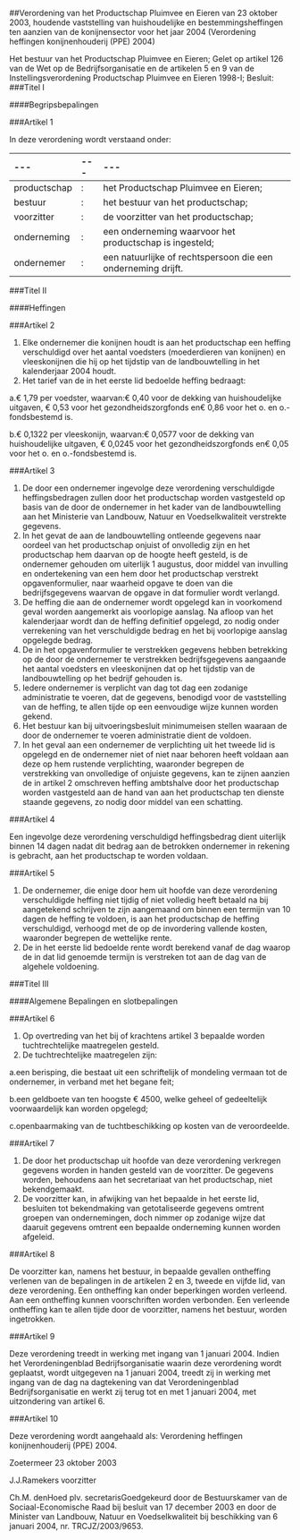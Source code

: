 <meta http-equiv='Content-Type' content='text/html; charset=utf-8' />

##Verordening van het Productschap Pluimvee en Eieren van 23 oktober 2003, houdende vaststelling van huishoudelijke en bestemmingsheffingen ten aanzien van de konijnensector voor het jaar 2004 (Verordening heffingen konijnenhouderij (PPE) 2004)

Het bestuur van het Productschap Pluimvee en Eieren;
Gelet op artikel 126 van de Wet op de Bedrijfsorganisatie en de artikelen 5 en 9 van de Instellingsverordening Productschap Pluimvee en Eieren 1998-I; 
Besluit:
###Titel I 

####Begripsbepalingen

###Artikel 1 

In deze verordening wordt verstaand onder:

| --- | --- | --- |
|:---|:---|:---|
|productschap |: |het Productschap Pluimvee en Eieren; |
|bestuur |: |het bestuur van het productschap; |
|voorzitter |: |de voorzitter van het productschap; |
|onderneming |: |een onderneming waarvoor het productschap is ingesteld; |
|ondernemer |: |een natuurlijke of rechtspersoon die een onderneming drijft. |

###Titel II 

####Heffingen

###Artikel 2 

1. Elke ondernemer die konijnen houdt is aan het productschap een heffing verschuldigd over het aantal voedsters (moederdieren van konijnen) en vleeskonijnen die hij op het tijdstip van de landbouwtelling in het kalenderjaar 2004 houdt.
2. Het tarief van de in het eerste lid bedoelde heffing bedraagt:

a.€ 1,79 per voedster, waarvan:€ 0,40 voor de dekking van huishoudelijke uitgaven, € 0,53 voor het gezondheidszorgfonds en€ 0,86 voor het o. en o.-fondsbestemd is.

b.€ 0,1322 per vleeskonijn, waarvan:€ 0,0577 voor de dekking van huishoudelijke uitgaven, € 0,0245 voor het gezondheidszorgfonds en€ 0,05 voor het o. en o.-fondsbestemd is.

###Artikel 3 

1. De door een ondernemer ingevolge deze verordening verschuldigde heffingsbedragen zullen door het productschap worden vastgesteld op basis van de door de ondernemer in het kader van de landbouwtelling aan het Ministerie van Landbouw, Natuur en Voedselkwaliteit verstrekte gegevens.
2. In het gevat de aan de landbouwtelling ontleende gegevens naar oordeel van het productschap onjuist of onvolledig zijn en het productschap hem daarvan op de hoogte heeft gesteld, is de ondernemer gehouden om uiterlijk 1 augustus, door middel van invulling en ondertekening van een hem door het productschap verstrekt opgavenformulier, naar waarheid opgave te doen van die bedrijfsgegevens waarvan de opgave in dat formulier wordt verlangd.
3. De heffing die aan de ondernemer wordt opgelegd kan in voorkomend geval worden aangemerkt ais voorlopige aanslag. Na afloop van het kalenderjaar wordt dan de heffing definitief opgelegd, zo nodig onder verrekening van het verschuldigde bedrag en het bij voorlopige aanslag opgelegde bedrag.
4. De in het opgavenformulier te verstrekken gegevens hebben betrekking op de door de ondernemer te verstrekken bedrijfsgegevens aangaande het aantal voedsters en vleeskonijnen dat op het tijdstip van de landbouwtelling op het bedrijf gehouden is.
5. Iedere ondernemer is verplicht van dag tot dag een zodanige administratie te voeren, dat de gegevens, benodigd voor de vaststelling van de heffing, te allen tijde op een eenvoudige wijze kunnen worden gekend.
6. Het bestuur kan bij uitvoeringsbesluit minimumeisen stellen waaraan de door de ondernemer te voeren administratie dient de voldoen.
7. In het geval aan een ondernemer de verplichting uit het tweede lid is opgelegd en de ondernemer niet of niet naar behoren heeft voldaan aan deze op hem rustende verplichting, waaronder begrepen de verstrekking van onvolledige of onjuiste gegevens, kan te zijnen aanzien de in artikel 2 omschreven heffing ambtshalve door het productschap worden vastgesteld aan de hand van aan het productschap ten dienste staande gegevens, zo nodig door middel van een schatting.

###Artikel 4 

Een ingevolge deze verordening verschuldigd heffingsbedrag dient uiterlijk binnen 14 dagen nadat dit bedrag aan de betrokken ondernemer in rekening is gebracht, aan het productschap te worden voldaan.

###Artikel 5 

1. De ondernemer, die enige door hem uit hoofde van deze verordening verschuldigde heffing niet tijdig of niet volledig heeft betaald na bij aangetekend schrijven te zijn aangemaand om binnen een termijn van 10 dagen de heffing te voldoen, is aan het productschap de heffing verschuldigd, verhoogd met de op de invordering vallende kosten, waaronder begrepen de wettelijke rente.
2. De in het eerste lid bedoelde rente wordt berekend vanaf de dag waarop de in dat lid genoemde termijn is verstreken tot aan de dag van de algehele voldoening.

###Titel III 

####Algemene Bepalingen en slotbepalingen

###Artikel 6 

1. Op overtreding van het bij of krachtens artikel 3 bepaalde worden tuchtrechtelijke maatregelen gesteld.
2. De tuchtrechtelijke maatregelen zijn:

a.een berisping, die bestaat uit een schriftelijk of mondeling vermaan tot de ondernemer, in verband met het begane feit;

b.een geldboete van ten hoogste € 4500, welke geheel of gedeeltelijk voorwaardelijk kan worden opgelegd;

c.openbaarmaking van de tuchtbeschikking op kosten van de veroordeelde.

###Artikel 7 

1. De door het productschap uit hoofde van deze verordening verkregen gegevens worden in handen gesteld van de voorzitter. De gegevens worden, behoudens aan het secretariaat van het productschap, niet bekendgemaakt.
2. De voorzitter kan, in afwijking van het bepaalde in het eerste lid, besluiten tot bekendmaking van getotaliseerde gegevens omtrent groepen van ondernemingen, doch nimmer op zodanige wijze dat daaruit gegevens omtrent een bepaalde onderneming kunnen worden afgeleid.

###Artikel 8 

De voorzitter kan, namens het bestuur, in bepaalde gevallen ontheffing verlenen van de bepalingen in de artikelen 2 en 3, tweede en vijfde lid, van deze verordening. Een ontheffing kan onder beperkingen worden verleend. Aan een ontheffing kunnen voorschriften worden verbonden. Een verleende ontheffing kan te allen tijde door de voorzitter, namens het bestuur, worden ingetrokken.

###Artikel 9 

Deze verordening treedt in werking met ingang van 1 januari 2004. Indien het Verordeningenblad Bedrijfsorganisatie waarin deze verordening wordt geplaatst, wordt uitgegeven na 1 januari 2004, treedt zij in werking met ingang van de dag na dagtekening van dat Verordeningenblad Bedrijfsorganisatie en werkt zij terug tot en met 1 januari 2004, met uitzondering van artikel 6.

###Artikel 10 

Deze verordening wordt aangehaald als: Verordening heffingen konijnenhouderij (PPE) 2004.

Zoetermeer
23 oktober 2003

J.J.Ramekers
voorzitter

Ch.M. denHoed
plv. secretarisGoedgekeurd door de Bestuurskamer van de Sociaal-Economische Raad bij besluit van 17 december 2003 en door de Minister van Landbouw, Natuur en Voedselkwaliteit bij beschikking van 6 januari 2004, nr. TRCJZ/2003/9653.
